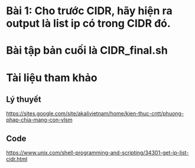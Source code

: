 # Bài 1: Cho trước CIDR, hãy hiện ra output là list ip có trong CIDR đó.  

# Bài tập bản cuối là CIDR_final.sh

# Tài liệu tham khảo
## Lý thuyết  
https://sites.google.com/site/akalivietnam/home/kien-thuc-cntt/phuong-phap-chia-mang-con-vlsm

## Code  
https://www.unix.com/shell-programming-and-scripting/34301-get-ip-list-cidr.html



